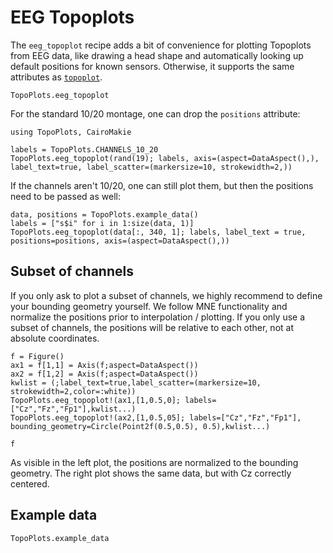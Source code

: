 # EEG Topoplots

The `eeg_topoplot` recipe adds a bit of convenience for plotting Topoplots from EEG data, like drawing a head shape and automatically looking up default positions for known sensors. Otherwise, it supports the same attributes as [`topoplot`](@ref).


```@docs
TopoPlots.eeg_topoplot
```



For the standard 10/20 montage, one can drop the `positions` attribute:
```@example eeg
using TopoPlots, CairoMakie

labels = TopoPlots.CHANNELS_10_20
TopoPlots.eeg_topoplot(rand(19); labels, axis=(aspect=DataAspect(),), label_text=true, label_scatter=(markersize=10, strokewidth=2,))
```

If the channels aren't 10/20, one can still plot them, but then the positions need to be passed as well:

```@example eeg
data, positions = TopoPlots.example_data()
labels = ["s$i" for i in 1:size(data, 1)]
TopoPlots.eeg_topoplot(data[:, 340, 1]; labels, label_text = true, positions=positions, axis=(aspect=DataAspect(),))
```


## Subset of channels
If you only ask to plot a subset of channels, we highly recommend to define your bounding geometry yourself. We follow MNE functionality and normalize the positions prior to interpolation / plotting. If you only use a subset of channels, the positions will be relative to each other, not at absolute coordinates.

```@example eeg
f = Figure()
ax1 = f[1,1] = Axis(f;aspect=DataAspect())
ax2 = f[1,2] = Axis(f;aspect=DataAspect())
kwlist = (;label_text=true,label_scatter=(markersize=10, strokewidth=2,color=:white))
TopoPlots.eeg_topoplot!(ax1,[1,0.5,0]; labels=["Cz","Fz","Fp1"],kwlist...)
TopoPlots.eeg_topoplot!(ax2,[1,0.5,05]; labels=["Cz","Fz","Fp1"], bounding_geometry=Circle(Point2f(0.5,0.5), 0.5),kwlist...)

f
```
As visible in the left plot, the positions are normalized to the bounding geometry. The right plot shows the same data, but with Cz correctly centered.

## Example data

```@docs
TopoPlots.example_data
```
